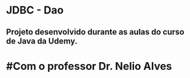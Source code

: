 # JDBC - Dao
## Projeto desenvolvido durante as aulas do curso de Java da Udemy. 
# #Com o professor Dr. Nelio Alves
